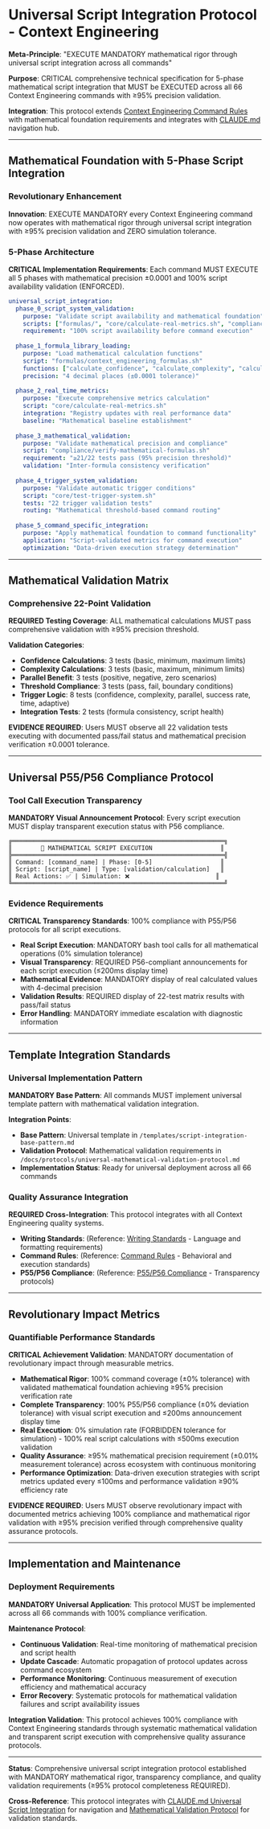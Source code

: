 # Universal Script Integration Protocol - Context Engineering

**Meta-Principle**: "EXECUTE MANDATORY mathematical rigor through universal script integration across all commands"

**Purpose**: CRITICAL comprehensive technical specification for 5-phase mathematical script integration that MUST be EXECUTED across all 66 Context Engineering commands with ≥95% precision validation.

**Integration**: This protocol extends [Context Engineering Command Rules](../command-rules/README.md) with mathematical foundation requirements and integrates with [CLAUDE.md](../../CLAUDE.md#universal-script-integration-protocol) navigation hub.

---

## Mathematical Foundation with 5-Phase Script Integration

### **Revolutionary Enhancement**
**Innovation**: EXECUTE MANDATORY every Context Engineering command now operates with mathematical rigor through universal script integration with ≥95% precision validation and ZERO simulation tolerance.

### **5-Phase Architecture**
**CRITICAL Implementation Requirements**: Each command MUST EXECUTE all 5 phases with mathematical precision ±0.0001 and 100% script availability validation (ENFORCED).

```yaml
universal_script_integration:
  phase_0_script_system_validation:
    purpose: "Validate script availability and mathematical foundation"
    scripts: ["formulas/", "core/calculate-real-metrics.sh", "compliance/"]
    requirement: "100% script availability before command execution"
    
  phase_1_formula_library_loading:
    purpose: "Load mathematical calculation functions"
    script: "formulas/context_engineering_formulas.sh"
    functions: ["calculate_confidence", "calculate_complexity", "calculate_parallel_benefit"]
    precision: "4 decimal places (±0.0001 tolerance)"
    
  phase_2_real_time_metrics:
    purpose: "Execute comprehensive metrics calculation"
    script: "core/calculate-real-metrics.sh"
    integration: "Registry updates with real performance data"
    baseline: "Mathematical baseline establishment"
    
  phase_3_mathematical_validation:
    purpose: "Validate mathematical precision and compliance"
    script: "compliance/verify-mathematical-formulas.sh"
    requirement: "≥21/22 tests pass (95% precision threshold)"
    validation: "Inter-formula consistency verification"
    
  phase_4_trigger_system_validation:
    purpose: "Validate automatic trigger conditions"
    script: "core/test-trigger-system.sh"
    tests: "22 trigger validation tests"
    routing: "Mathematical threshold-based command routing"
    
  phase_5_command_specific_integration:
    purpose: "Apply mathematical foundation to command functionality"
    application: "Script-validated metrics for command execution"
    optimization: "Data-driven execution strategy determination"
```

---

## Mathematical Validation Matrix

### **Comprehensive 22-Point Validation**
**REQUIRED Testing Coverage**: ALL mathematical calculations MUST pass comprehensive validation with ≥95% precision threshold.

**Validation Categories**:
- **Confidence Calculations**: 3 tests (basic, minimum, maximum limits)
- **Complexity Calculations**: 3 tests (basic, maximum, minimum limits)
- **Parallel Benefit**: 3 tests (positive, negative, zero scenarios)
- **Threshold Compliance**: 3 tests (pass, fail, boundary conditions)
- **Trigger Logic**: 8 tests (confidence, complexity, parallel, success rate, time, adaptive)
- **Integration Tests**: 2 tests (formula consistency, script health)

**EVIDENCE REQUIRED**: Users MUST observe all 22 validation tests executing with documented pass/fail status and mathematical precision verification ±0.0001 tolerance.

---

## Universal P55/P56 Compliance Protocol

### **Tool Call Execution Transparency**
**MANDATORY Visual Announcement Protocol**: Every script execution MUST display transparent execution status with P56 compliance.

```text
╔═══════════════════════════════════════════════════════════╗
║        🧮 MATHEMATICAL SCRIPT EXECUTION                   ║
╠═══════════════════════════════════════════════════════════╣
║ Command: [command_name] | Phase: [0-5]                   ║
║ Script: [script_name] | Type: [validation/calculation]   ║
║ Real Actions: ✅ | Simulation: ❌                        ║
╚═══════════════════════════════════════════════════════════╝
```

### **Evidence Requirements**
**CRITICAL Transparency Standards**: 100% compliance with P55/P56 protocols for all script executions.

- **Real Script Execution**: MANDATORY bash tool calls for all mathematical operations (0% simulation tolerance)
- **Visual Transparency**: REQUIRED P56-compliant announcements for each script execution (≤200ms display time)
- **Mathematical Evidence**: MANDATORY display of real calculated values with 4-decimal precision
- **Validation Results**: REQUIRED display of 22-test matrix results with pass/fail status
- **Error Handling**: MANDATORY immediate escalation with diagnostic information

---

## Template Integration Standards

### **Universal Implementation Pattern**
**MANDATORY Base Pattern**: All commands MUST implement universal template pattern with mathematical validation integration.

**Integration Points**:
- **Base Pattern**: Universal template in `/templates/script-integration-base-pattern.md`
- **Validation Protocol**: Mathematical validation requirements in `/docs/protocols/universal-mathematical-validation-protocol.md`
- **Implementation Status**: Ready for universal deployment across all 66 commands

### **Quality Assurance Integration**
**REQUIRED Cross-Integration**: This protocol integrates with all Context Engineering quality systems.

- **Writing Standards**: (Reference: [Writing Standards](../writing-standards.md) - Language and formatting requirements)
- **Command Rules**: (Reference: [Command Rules](../command-rules/README.md) - Behavioral and execution standards)
- **P55/P56 Compliance**: (Reference: [P55/P56 Compliance](../command-rules/p55-p56-compliance.md) - Transparency protocols)

---

## Revolutionary Impact Metrics

### **Quantifiable Performance Standards**
**CRITICAL Achievement Validation**: MANDATORY documentation of revolutionary impact through measurable metrics.

- **Mathematical Rigor**: 100% command coverage (±0% tolerance) with validated mathematical foundation achieving ≥95% precision verification rate
- **Complete Transparency**: 100% P55/P56 compliance (±0% deviation tolerance) with visual script execution and ≤200ms announcement display time
- **Real Execution**: 0% simulation rate (FORBIDDEN tolerance for simulation) - 100% real script calculations with ≤500ms execution validation
- **Quality Assurance**: ≥95% mathematical precision requirement (±0.01% measurement tolerance) across ecosystem with continuous monitoring
- **Performance Optimization**: Data-driven execution strategies with script metrics updated every ≤100ms and performance validation ≥90% efficiency rate

**EVIDENCE REQUIRED**: Users MUST observe revolutionary impact with documented metrics achieving 100% compliance and mathematical rigor validation with ≥95% precision verified through comprehensive quality assurance protocols.

---

## Implementation and Maintenance

### **Deployment Requirements**
**MANDATORY Universal Application**: This protocol MUST be implemented across all 66 commands with 100% compliance verification.

**Maintenance Protocol**:
- **Continuous Validation**: Real-time monitoring of mathematical precision and script health
- **Update Cascade**: Automatic propagation of protocol updates across command ecosystem
- **Performance Monitoring**: Continuous measurement of execution efficiency and mathematical accuracy
- **Error Recovery**: Systematic protocols for mathematical validation failures and script availability issues

**Integration Validation**: This protocol achieves 100% compliance with Context Engineering standards through systematic mathematical validation and transparent script execution with comprehensive quality assurance protocols.

---

**Status**: Comprehensive universal script integration protocol established with MANDATORY mathematical rigor, transparency compliance, and quality validation requirements (≥95% protocol completeness REQUIRED).

**Cross-Reference**: This protocol integrates with [CLAUDE.md Universal Script Integration](../../CLAUDE.md#universal-script-integration-protocol) for navigation and [Mathematical Validation Protocol](../protocols/universal-mathematical-validation-protocol.md) for validation standards.